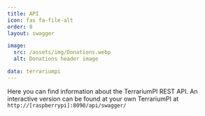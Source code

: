 ```yaml
---
title: API
icon: fas fa-file-alt
order: 8
layout: swagger

image:
  src: /assets/img/Donations.webp
  alt: Donations header image

data: terrariumpi
---
```

Here you can find information about the TerrariumPI REST API. An interactive version can be found at your own TerrariumPI at `http://[raspberrypi]:8090/api/swagger/`